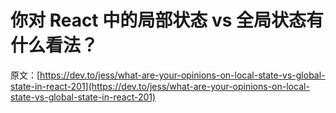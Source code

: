 # 你对 React 中的局部状态 vs 全局状态有什么看法？

原文：[https://dev.to/jess/what-are-your-opinions-on-local-state-vs-global-state-in-react-201](https://dev.to/jess/what-are-your-opinions-on-local-state-vs-global-state-in-react-201)